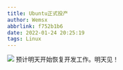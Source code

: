 ```yaml
---
title: Ubuntu正式投产
author: Wemsx
abbrlink: f752b1b6
date: 2022-01-24 20:25:19
tags: Linux
---
```


![](https://cdn.jsdelivr.net/gh/wemsx/imgcdn1/img/20220124202516.jpg)
预计明天开始恢复开发工作。明天见！
